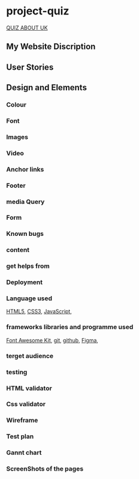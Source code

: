 # project-quiz
[QUIZ ABOUT UK](https://8000-sultanaakth-projectquiz-8kyexnqw14y.ws.codeinstitute-ide.net)

## My Website Discription


## User Stories


## Design and Elements

### Colour

### Font

### Images

### Video

### Anchor links

### Footer

### media Query

### Form

### Known bugs


### content


### get helps from


### Deployment


### Language used
[HTML5](https://en.wikipedia.org/wiki/HTML5),
[CSS3](https://en.wikipedia.org/wiki/CSS3),
[JavaScript](),

### frameworks libraries and programme used
[Font Awesome Kit](https://fontawesome.com/),
[git](https://git-scm.com/),
[github](https://github.com/),
[Figma](https://www.figma.com/),

### terget audience

### testing

### HTML validator

### Css validator


### Wireframe

### Test plan

### Gannt chart

### ScreenShots of the pages

